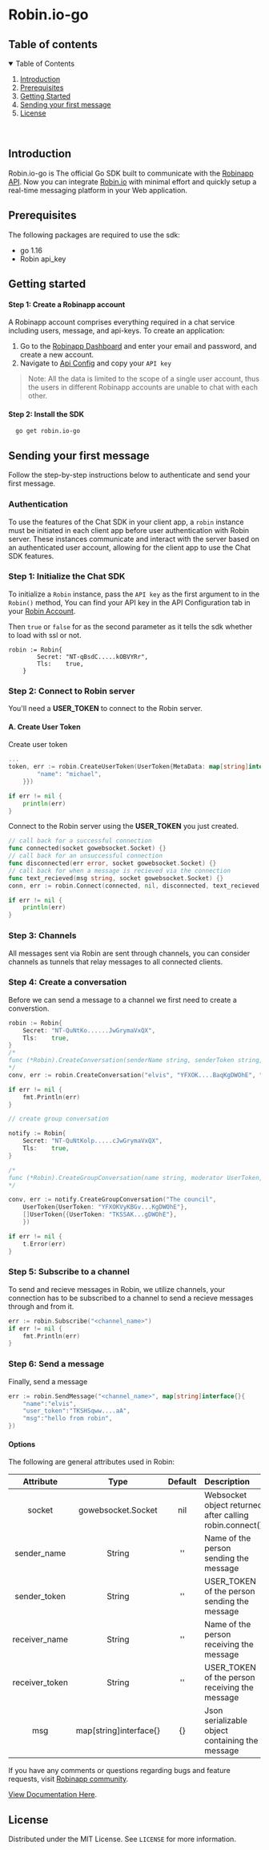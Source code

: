 <h1 align="start">
  Robin.io-go
</h1>


## Table of contents

<details open="open">
  <summary>Table of Contents</summary>
  <ol>
    <li>
      <a href="#introduction">Introduction</a>
    </li>
    <li>
      <a href="#prerequisites">Prerequisites</a>
    </li>
    <li><a href="#getting-started">Getting Started</a></li>
    <li><a href="#sending-your-first-message">Sending your first message</a></li>
    <li><a href="#license">License</a></li>
  </ol>
</details>

<br />

## Introduction

Robin.io-go is The official Go SDK built to communicate with the [Robinapp API](https://robinapp.co/). Now you can integrate [Robin.io](https://robinapp.co/) with minimal effort and quickly setup a real-time messaging platform in your Web application.

## Prerequisites

The following packages are required to use the sdk:
* go 1.16
* Robin api_key

## Getting started

#### Step 1: Create a Robinapp account

A Robinapp account comprises everything required in a chat service including users, message, and api-keys. To create an application:

1. Go to the [Robinapp Dashboard](https://dashboard.robinapp.co/signup) and enter your email and password, and create a new account.
2. Navigate to [Api Config](https://dashboard.robinapp.co/apiconfig) and copy your `API key`

> Note: All the data is limited to the scope of a single user account, thus the users in different Robinapp accounts are unable to chat with each other.

#### Step 2: Install the SDK

```
  go get robin.io-go
```

## Sending your first message

Follow the step-by-step instructions below to authenticate and send your first message.

### Authentication

To use the features of the Chat SDK in your client app, a `robin` instance must be initiated in each client app before user authentication with Robin server. These instances communicate and interact with the server based on an authenticated user account, allowing for the client app to use the Chat SDK features.

### Step 1: Initialize the Chat SDK

To initialize a `Robin` instance, pass the `API key` as the first argument to in the `Robin()` method, You can find your API key in the API Configuration tab in your [Robin Account](https://robin-user.herokuapp.com/apiconfig).

Then `true` or `false` for as the second parameter as it tells the sdk whether to load with ssl or not.

```golang
robin := Robin{
		Secret: "NT-qBsdC.....kOBVYRr",
		Tls:    true,
	}
```

### Step 2: Connect to Robin server

You'll need a **USER_TOKEN** to connect to the Robin server.

#### A. Create User Token

Create user token

```go
...
token, err := robin.CreateUserToken(UserToken{MetaData: map[string]interface{}{
		"name": "michael",
	}})

if err != nil {
    println(err)
}
```

Connect to the Robin server using the **USER_TOKEN** you just created.

```go
// call back for a successful connection
func connected(socket gowebsocket.Socket) {}
// call back for an unsuccessful connection
func disconnected(err error, socket gowebsocket.Socket) {}
// call back for when a message is recieved via the connection
func text_recieved(msg string, socket gowebsocket.Socket) {}
conn, err := robin.Connect(connected, nil, disconnected, text_recieved, nil, nil, nil)

if err != nil {
    println(err)
}
```

### Step 3: Channels

All messages sent via Robin are sent through channels, you can consider channels as tunnels that relay messages to all connected clients.

### Step 4: Create a conversation

Before we can send a message to a channel we first need to create a converstion.

```go
robin := Robin{
    Secret: "NT-QuNtKo......JwGrymaVxQX",
    Tls:    true,
}
/* 
func (*Robin).CreateConversation(senderName string, senderToken string, receiverToken string, receiverName string) (ConversationResponseData, error)
*/
conv, err := robin.CreateConversation("elvis", "YFXOK....BaqKgDWOhE", "YFXOKV...gDWOhE", "jesse")

if err != nil {
    fmt.Println(err)
}

// create group conversation

notify := Robin{
    Secret: "NT-QuNtKolp.....cJwGrymaVxQX",
    Tls:    true,
}

/* 
func (*Robin).CreateGroupConversation(name string, moderator UserToken, participants []UserToken) (ConversationResponseData, error)
*/

conv, err := notify.CreateGroupConversation("The council",
    UserToken{UserToken: "YFXOKVyKBGv...KgDWOhE"},
    []UserToken{{UserToken: "TKSSAK...gDWOhE"},
    })

if err != nil {
    t.Error(err)
}
```

### Step 5: Subscribe to a channel

To send and recieve messages in Robin, we utilize channels, your connection has to be subscribed to a channel to send a recieve messages through and from it.

```go
err := robin.Subscribe("<channel_name>")
if err != nil {
    fmt.Println(err)
}
```

### Step 6: Send a message

Finally, send a message

```go
err := robin.SendMessage("<channel_name>", map[string]interface{}{
    "name":"elvis",
    "user_token":"TKSHSqww....aA",
    "msg":"hello from robin",
})
```

#### Options

The following are general attributes used in Robin:

|   Attribute    |   Type    | Default | Description                                              |
| :------------: | :-------: | :-----: | :------------------------------------------------------- |
|      socket      | gowebsocket.Socket |  nil   | Websocket object returned after calling robin.connect() |
|  sender_name   |  String   |   ''    | Name of the person sending the message                   |
|  sender_token  |  String   |   ''    | USER_TOKEN of the person sending the message             |
| receiver_name  |  String   |   ''    | Name of the person receiving the message                 |
| receiver_token |  String   |   ''    | USER_TOKEN of the person receiving the message           |
|      msg       |  map[string]interface{}   |   {}    | Json serializable object containing the message          |

If you have any comments or questions regarding bugs and feature requests, visit [Robinapp community](https://community.robinapp.co).

[View Documentation Here]().

## License

Distributed under the MIT License. See `LICENSE` for more information.
